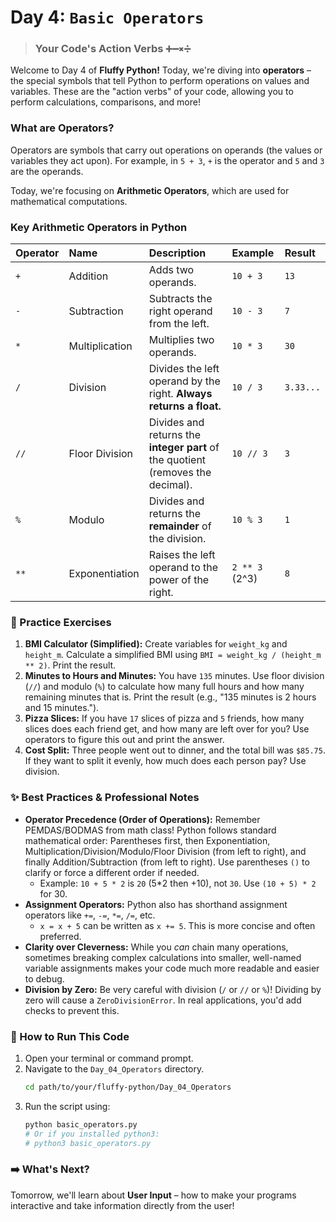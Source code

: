 
# Day 4: `Basic Operators`
> ### Your Code's Action Verbs `➕➖✖️➗`

Welcome to Day 4 of **Fluffy Python!** Today, we're diving into **operators** – the special symbols that tell Python to perform operations on values and variables. These are the "action verbs" of your code, allowing you to perform calculations, comparisons, and more!

### What are Operators?

Operators are symbols that carry out operations on operands (the values or variables they act upon). For example, in `5 + 3`, `+` is the operator and `5` and `3` are the operands.

Today, we're focusing on **Arithmetic Operators**, which are used for mathematical computations.

### Key Arithmetic Operators in Python

| Operator | Name             | Description                                              | Example           | Result |
| :------- | :--------------- | :------------------------------------------------------- | :---------------- | :----- |
| `+`      | Addition         | Adds two operands.                                       | `10 + 3`          | `13`   |
| `-`      | Subtraction      | Subtracts the right operand from the left.               | `10 - 3`          | `7`    |
| `*`      | Multiplication   | Multiplies two operands.                                 | `10 * 3`          | `30`   |
| `/`      | Division         | Divides the left operand by the right. **Always returns a float.** | `10 / 3`          | `3.33...`|
| `//`     | Floor Division   | Divides and returns the **integer part** of the quotient (removes the decimal). | `10 // 3`         | `3`    |
| `%`      | Modulo           | Divides and returns the **remainder** of the division.   | `10 % 3`          | `1`    |
| `**`     | Exponentiation   | Raises the left operand to the power of the right.       | `2 ** 3` (2^3)    | `8`    |


### 📝 Practice Exercises

1.  **BMI Calculator (Simplified):** Create variables for `weight_kg` and `height_m`. Calculate a simplified BMI using `BMI = weight_kg / (height_m ** 2)`. Print the result.
2.  **Minutes to Hours and Minutes:** You have `135` minutes. Use floor division (`//`) and modulo (`%`) to calculate how many full hours and how many remaining minutes that is. Print the result (e.g., "135 minutes is 2 hours and 15 minutes.").
3.  **Pizza Slices:** If you have `17` slices of pizza and `5` friends, how many slices does each friend get, and how many are left over for you? Use operators to figure this out and print the answer.
4.  **Cost Split:** Three people went out to dinner, and the total bill was `$85.75`. If they want to split it evenly, how much does each person pay? Use division.

### ✨ Best Practices & Professional Notes

  * **Operator Precedence (Order of Operations):** Remember PEMDAS/BODMAS from math class\! Python follows standard mathematical order: Parentheses first, then Exponentiation, Multiplication/Division/Modulo/Floor Division (from left to right), and finally Addition/Subtraction (from left to right). Use parentheses `()` to clarify or force a different order if needed.
      * Example: `10 + 5 * 2` is `20` (5\*2 then +10), not `30`. Use `(10 + 5) * 2` for 30.
  * **Assignment Operators:** Python also has shorthand assignment operators like `+=`, `-=`, `*=`, `/=`, etc.
      * `x = x + 5` can be written as `x += 5`. This is more concise and often preferred.
  * **Clarity over Cleverness:** While you *can* chain many operations, sometimes breaking complex calculations into smaller, well-named variable assignments makes your code much more readable and easier to debug.
  * **Division by Zero:** Be very careful with division (`/` or `//` or `%`)\! Dividing by zero will cause a `ZeroDivisionError`. In real applications, you'd add checks to prevent this.

### 🏃 How to Run This Code

1.  Open your terminal or command prompt.
2.  Navigate to the `Day_04_Operators` directory.
    ```bash
    cd path/to/your/fluffy-python/Day_04_Operators
    ```
3.  Run the script using:
    ```bash
    python basic_operators.py
    # Or if you installed python3:
    # python3 basic_operators.py
    ```

### ➡️ What's Next?

Tomorrow, we'll learn about **User Input** – how to make your programs interactive and take information directly from the user!
